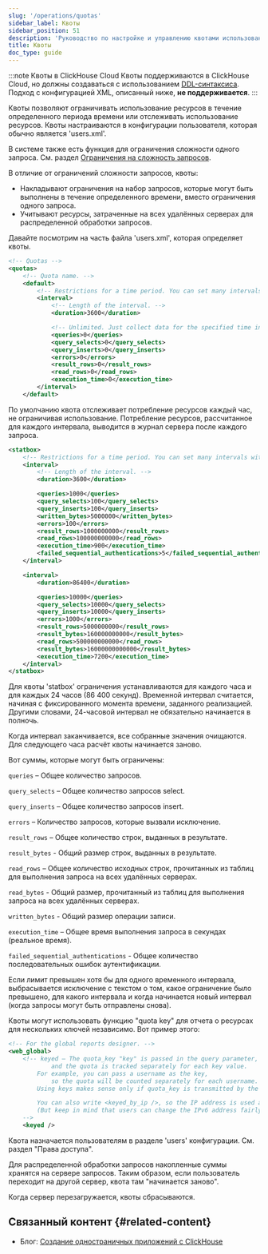 ```yaml
---
slug: '/operations/quotas'
sidebar_label: Квоты
sidebar_position: 51
description: 'Руководство по настройке и управлению квотами использования ресурсов'
title: Квоты
doc_type: guide
---
```

:::note Квоты в ClickHouse Cloud
Квоты поддерживаются в ClickHouse Cloud, но должны создаваться с использованием [DDL-синтаксиса](/sql-reference/statements/create/quota). Подход с конфигурацией XML, описанный ниже, **не поддерживается**.
:::

Квоты позволяют ограничивать использование ресурсов в течение определенного периода времени или отслеживать использование ресурсов. 
Квоты настраиваются в конфигурации пользователя, которая обычно является 'users.xml'.

В системе также есть функция для ограничения сложности одного запроса. См. раздел [Ограничения на сложность запросов](../operations/settings/query-complexity.md).

В отличие от ограничений сложности запросов, квоты:

- Накладывают ограничения на набор запросов, которые могут быть выполнены в течение определенного времени, вместо ограничения одного запроса.
- Учитывают ресурсы, затраченные на всех удалённых серверах для распределенной обработки запросов.

Давайте посмотрим на часть файла 'users.xml', которая определяет квоты.

```xml
<!-- Quotas -->
<quotas>
    <!-- Quota name. -->
    <default>
        <!-- Restrictions for a time period. You can set many intervals with different restrictions. -->
        <interval>
            <!-- Length of the interval. -->
            <duration>3600</duration>

            <!-- Unlimited. Just collect data for the specified time interval. -->
            <queries>0</queries>
            <query_selects>0</query_selects>
            <query_inserts>0</query_inserts>
            <errors>0</errors>
            <result_rows>0</result_rows>
            <read_rows>0</read_rows>
            <execution_time>0</execution_time>
        </interval>
    </default>
```

По умолчанию квота отслеживает потребление ресурсов каждый час, не ограничивая использование. 
Потребление ресурсов, рассчитанное для каждого интервала, выводится в журнал сервера после каждого запроса.

```xml
<statbox>
    <!-- Restrictions for a time period. You can set many intervals with different restrictions. -->
    <interval>
        <!-- Length of the interval. -->
        <duration>3600</duration>

        <queries>1000</queries>
        <query_selects>100</query_selects>
        <query_inserts>100</query_inserts>
        <written_bytes>5000000</written_bytes>
        <errors>100</errors>
        <result_rows>1000000000</result_rows>
        <read_rows>100000000000</read_rows>
        <execution_time>900</execution_time>
        <failed_sequential_authentications>5</failed_sequential_authentications>
    </interval>

    <interval>
        <duration>86400</duration>

        <queries>10000</queries>
        <query_selects>10000</query_selects>
        <query_inserts>10000</query_inserts>
        <errors>1000</errors>
        <result_rows>5000000000</result_rows>
        <result_bytes>160000000000</result_bytes>
        <read_rows>500000000000</read_rows>
        <result_bytes>16000000000000</result_bytes>
        <execution_time>7200</execution_time>
    </interval>
</statbox>
```

Для квоты 'statbox' ограничения устанавливаются для каждого часа и для каждых 24 часов (86 400 секунд). Временной интервал считается, начиная с фиксированного момента времени, заданного реализацией. Другими словами, 24-часовой интервал не обязательно начинается в полночь.

Когда интервал заканчивается, все собранные значения очищаются. Для следующего часа расчёт квоты начинается заново.

Вот суммы, которые могут быть ограничены:

`queries` – Общее количество запросов.

`query_selects` – Общее количество запросов select.

`query_inserts` – Общее количество запросов insert.

`errors` – Количество запросов, которые вызвали исключение.

`result_rows` – Общее количество строк, выданных в результате.

`result_bytes` - Общий размер строк, выданных в результате.

`read_rows` – Общее количество исходных строк, прочитанных из таблиц для выполнения запроса на всех удалённых серверах.

`read_bytes` - Общий размер, прочитанный из таблиц для выполнения запроса на всех удалённых серверах.

`written_bytes` - Общий размер операции записи. 

`execution_time` – Общее время выполнения запроса в секундах (реальное время).

`failed_sequential_authentications` - Общее количество последовательных ошибок аутентификации. 

Если лимит превышен хотя бы для одного временного интервала, выбрасывается исключение с текстом о том, какое ограничение было превышено, для какого интервала и когда начинается новый интервал (когда запросы могут быть отправлены снова).

Квоты могут использовать функцию "quota key" для отчета о ресурсах для нескольких ключей независимо. Вот пример этого:

```xml
<!-- For the global reports designer. -->
<web_global>
    <!-- keyed – The quota_key "key" is passed in the query parameter,
            and the quota is tracked separately for each key value.
        For example, you can pass a username as the key,
            so the quota will be counted separately for each username.
        Using keys makes sense only if quota_key is transmitted by the program, not by a user.

        You can also write <keyed_by_ip />, so the IP address is used as the quota key.
        (But keep in mind that users can change the IPv6 address fairly easily.)
    -->
    <keyed />
```

Квота назначается пользователям в разделе 'users' конфигурации. См. раздел "Права доступа".

Для распределенной обработки запросов накопленные суммы хранятся на сервере запросов. Таким образом, если пользователь переходит на другой сервер, квота там "начинается заново".

Когда сервер перезагружается, квоты сбрасываются.

## Связанный контент {#related-content}

- Блог: [Создание одностраничных приложений с ClickHouse](https://clickhouse.com/blog/building-single-page-applications-with-clickhouse-and-http)